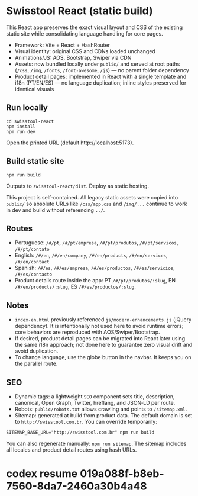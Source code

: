 # Swisstool React (static build)

This React app preserves the exact visual layout and CSS of the existing static site while consolidating language handling for core pages.

- Framework: Vite + React + HashRouter
- Visual identity: original CSS and CDNs loaded unchanged
- Animations/JS: AOS, Bootstrap, Swiper via CDN
- Assets: now bundled locally under `public/` and served at root paths (`/css`, `/img`, `/fonts`, `/font-awesome`, `/js`) — no parent folder dependency
- Product detail pages: implemented in React with a single template and i18n (PT/EN/ES) — no language duplication; inline styles preserved for identical visuals

## Run locally

```
cd swisstool-react
npm install
npm run dev
```

Open the printed URL (default http://localhost:5173).

## Build static site

```
npm run build
```

Outputs to `swisstool-react/dist`. Deploy as static hosting.

This project is self-contained. All legacy static assets were copied into `public/` so absolute URLs like `/css/app.css` and `/img/...` continue to work in dev and build without referencing `../`.

## Routes

- Portuguese: `/#/pt`, `/#/pt/empresa`, `/#/pt/produtos`, `/#/pt/servicos`, `/#/pt/contato`
- English: `/#/en`, `/#/en/company`, `/#/en/products`, `/#/en/services`, `/#/en/contact`
- Spanish: `/#/es`, `/#/es/empresa`, `/#/es/productos`, `/#/es/servicios`, `/#/es/contacto`
- Product details route inside the app: PT `/#/pt/produtos/:slug`, EN `/#/en/products/:slug`, ES `/#/es/productos/:slug`.

## Notes

- `index-en.html` previously referenced `js/modern-enhancements.js` (jQuery dependency). It is intentionally not used here to avoid runtime errors; core behaviors are reproduced with AOS/Swiper/Bootstrap.
- If desired, product detail pages can be migrated into React later using the same i18n approach; not done here to guarantee zero visual drift and avoid duplication.
- To change language, use the globe button in the navbar. It keeps you on the parallel route.

## SEO

- Dynamic tags: a lightweight `SEO` component sets title, description, canonical, Open Graph, Twitter, hreflang, and JSON‑LD per route.
- Robots: `public/robots.txt` allows crawling and points to `/sitemap.xml`.
- Sitemap: generated at build from product data. The default domain is set to `http://swisstool.com.br`. You can override temporarily:

```
SITEMAP_BASE_URL="http://swisstool.com.br" npm run build
```

You can also regenerate manually: `npm run sitemap`. The sitemap includes all locales and product detail routes using hash URLs.


# codex resume 019a088f-b8eb-7560-8da7-2460a30b4a48